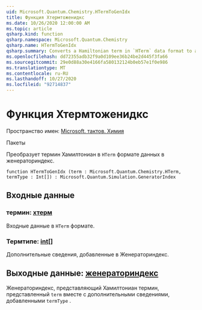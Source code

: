 ```yaml
---
uid: Microsoft.Quantum.Chemistry.HTermToGenIdx
title: Функция Хтермтоженидкс
ms.date: 10/26/2020 12:00:00 AM
ms.topic: article
qsharp.kind: function
qsharp.namespace: Microsoft.Quantum.Chemistry
qsharp.name: HTermToGenIdx
qsharp.summary: Converts a Hamiltonian term in `HTerm` data format to a GeneratorIndex.
ms.openlocfilehash: dd72355adb32f9a0d109ee36b24be2d445f3fa66
ms.sourcegitcommit: 29e0d88a30e4166fa580132124b0eb57e1f0e986
ms.translationtype: MT
ms.contentlocale: ru-RU
ms.lasthandoff: 10/27/2020
ms.locfileid: "92714837"
---
```

# <a name="htermtogenidx-function"></a>Функция Хтермтоженидкс

Пространство имен: [Microsoft. тактов. Химия](xref:Microsoft.Quantum.Chemistry)

Пакеты [](https://nuget.org/packages/)


Преобразует термин Хамилтониан в `HTerm` формате данных в женераториндекс.

```qsharp
function HTermToGenIdx (term : Microsoft.Quantum.Chemistry.HTerm, termType : Int[]) : Microsoft.Quantum.Simulation.GeneratorIndex
```


## <a name="input"></a>Входные данные

### <a name="term--hterm"></a>термин: [хтерм](xref:Microsoft.Quantum.Chemistry.HTerm)

Входные данные в `HTerm` формате.


### <a name="termtype--int"></a>Термтипе: [int](xref:microsoft.quantum.lang-ref.int)[]

Дополнительные сведения, добавленные в Женераториндекс.



## <a name="output--generatorindex"></a>Выходные данные: [женераториндекс](xref:Microsoft.Quantum.Simulation.GeneratorIndex)

Женераториндекс, представляющий Хамилтониан термин, представленный `term` вместе с дополнительными сведениями, добавленными `termType` .